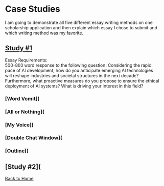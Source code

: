 # Case Studies

I am going to demonstrate all five different essay writing methods on one scholarship application and then explain which essay I chose to submit and which writing method was my favorite. 

## [Study #1](https://www.nshss.org/scholarships/s/nshss-artificial-intelligence-ai-innovation-scholarship/)
Essay Requirements:  
500-800 word response to the following question: Considering the rapid pace of AI development, how do you anticipate emerging AI technologies will reshape industries and societal structures in the next decade? Furthermore, what proactive measures do you propose to ensure the ethical deployment of AI systems? What is driving your interest in this field? 

### [Word Vomit](
### [All or Nothing](
### [My Voice](
### [Double Chat Window](
### [Outline](


## [Study #2](

[Back to Home](README.md)
